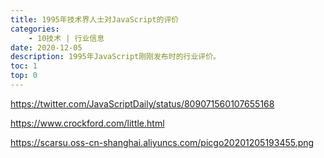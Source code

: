 ```yaml
---
title: 1995年技术界人士对JavaScript的评价
categories:
    - 10技术 | 行业信息
date: 2020-12-05
description: 1995年JavaScript刚刚发布时的行业评价。
toc: 1
top: 0
---
```


https://twitter.com/JavaScriptDaily/status/809071560107655168

https://www.crockford.com/little.html

https://scarsu.oss-cn-shanghai.aliyuncs.com/picgo20201205193455.png